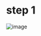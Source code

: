 # step 1
![image](https://github.com/AdrianChen0125/DS_Stock_analysis/assets/105028082/e47c253e-4d71-44ed-8b90-a66e08fed341)

